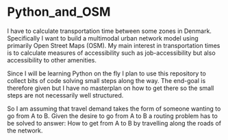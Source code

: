 # Python_and_OSM
I have to calculate transportation time between some zones in Denmark. Specifically I want to build a multimodal urban network model using primarily Open Street Maps (OSM).
My main interest in transportation times is to calculate measures of accessibility such as job-accessibility but also accessibility to other amenities. 

Since I will be learning Python on the fly I plan to use this repository to collect bits of code solving small steps along the way. The end-goal is therefore given but I have no masterplan on how to get there so the small steps are not necessarily well structured.

So I am assuming that travel demand takes the form of someone wanting to go from A to B. Given the desire to go from A to B a routing problem has to be solved to answer: How to get from A to B by travelling along the roads of the network.
